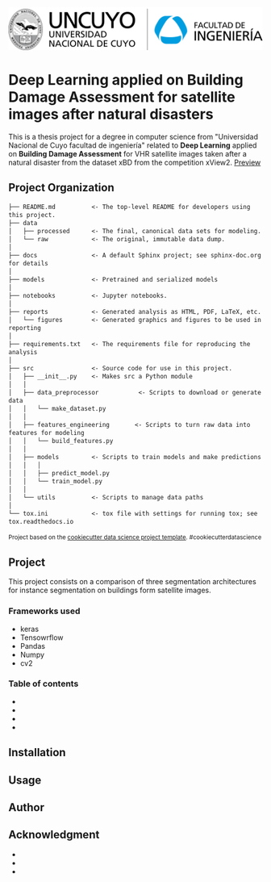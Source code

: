 ![](reports/UncuyoLogo.png)

Deep Learning applied on Building Damage Assessment for satellite images after natural disasters
==============================

This is a thesis project for a degree in computer science from "Universidad Nacional de Cuyo facultad de ingeniería" related to **Deep Learning** applied on **Building Damage Assessment** for VHR satellite images taken after a natural disaster from the dataset xBD from the competition xView2. [Preview](http://mrtc101.github.io/thesis_dl_for_bda)

## Project Organization

    ├── README.md          <- The top-level README for developers using this project.
    ├── data
    │   ├── processed      <- The final, canonical data sets for modeling.
    │   └── raw            <- The original, immutable data dump.
    │
    ├── docs               <- A default Sphinx project; see sphinx-doc.org for details
    │
    ├── models             <- Pretrained and serialized models
    │
    ├── notebooks          <- Jupyter notebooks.
    │
    ├── reports            <- Generated analysis as HTML, PDF, LaTeX, etc.
    │   └── figures        <- Generated graphics and figures to be used in reporting
    │
    ├── requirements.txt   <- The requirements file for reproducing the analysis
    │
    ├── src                <- Source code for use in this project.
    │   ├── __init__.py    <- Makes src a Python module
    │   │
    │   ├── data_preprocessor           <- Scripts to download or generate data
    │   │   └── make_dataset.py
    │   │
    │   ├── features_engineering       <- Scripts to turn raw data into features for modeling
    │   │   └── build_features.py
    │   │
    │   ├── models         <- Scripts to train models and make predictions
    │   │   │                 
    │   │   ├── predict_model.py
    │   │   └── train_model.py
    │   │
    │   └── utils          <- Scripts to manage data paths
    │
    └── tox.ini            <- tox file with settings for running tox; see tox.readthedocs.io

<p><small>Project based on the <a target="_blank" href="https://drivendata.github.io/cookiecutter-data-science/">cookiecutter data science project template</a>. #cookiecutterdatascience</small></p>

## Project

This project consists on a comparison of three segmentation architectures for instance segmentation on buildings form satellite images.

### Frameworks used
- keras
- Tensowrflow
- Pandas
- Numpy
- cv2

### Table of contents

 -
 -
 - 
 - 

## Installation

## Usage

## Author

## Acknowledgment
- 
- 
- 
